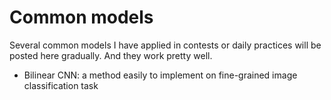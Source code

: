   # Common models
  Several common models I have applied in contests or daily practices will be posted here gradually.
  And they work pretty well.
  - Bilinear CNN: a method easily to implement on fine-grained image classification task
